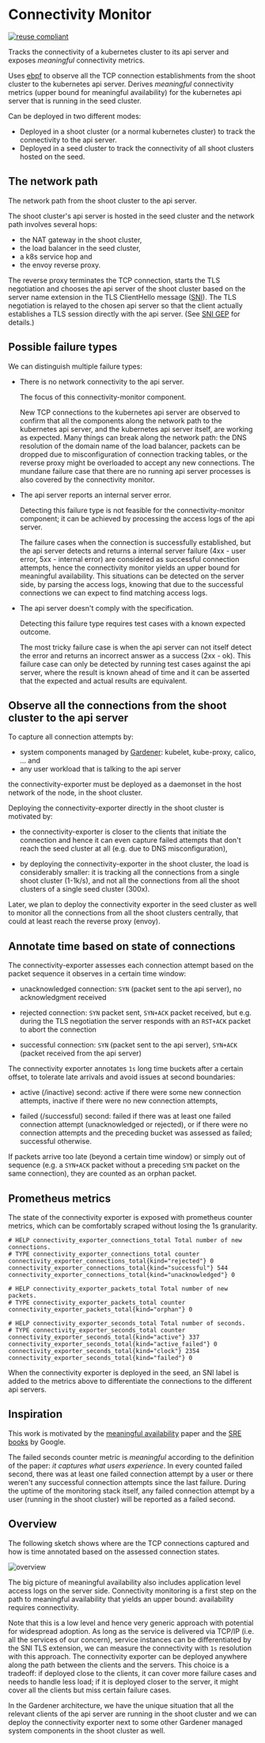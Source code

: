 Connectivity Monitor
====================

[![reuse compliant](https://reuse.software/badge/reuse-compliant.svg)](https://reuse.software/)

Tracks the connectivity of a kubernetes cluster to its api server and exposes
_meaningful_ connectivity metrics.

Uses [ebpf][] to observe all the TCP connection establishments from the shoot
cluster to the kubernetes api server.
Derives _meaningful_ connectivity metrics (upper bound for meaningful
availability) for the kubernetes api server that is running in the seed cluster.

Can be deployed in two different modes:

- Deployed in a shoot cluster (or a normal kubernetes cluster) to track the
  connectivity to the api server.
- Deployed in a seed cluster to track the connectivity of all shoot clusters
  hosted on the seed.

The network path
----------------

The network path from the shoot cluster to the api server.

The shoot cluster's api server is hosted in the seed cluster and the network
path involves several hops:

- the NAT gateway in the shoot cluster,
- the load balancer in the seed cluster,
- a k8s service hop and
- the envoy reverse proxy.

The reverse proxy terminates the TCP connection, starts the TLS negotiation and
chooses the api server of the shoot cluster based on the server name extension
in the TLS ClientHello message ([SNI][]).
The TLS negotiation is relayed to the chosen api server so that the client
actually establishes a TLS session directly with the api server.
(See [SNI GEP][] for details.)

Possible failure types
----------------------

We can distinguish multiple failure types:

- There is no network connectivity to the api server.

  The focus of this connectivity-monitor component.

  New TCP connections to the kubernetes api server are observed to confirm that
  all the components along the network path to the kubernetes api server, and
  the kubernetes api server itself, are working as expected.
  Many things can break along the network path: the DNS resolution of the domain
  name of the load balancer, packets can be dropped due to misconfiguration of
  connection tracking tables, or the reverse proxy might be overloaded to accept
  any new connections.
  The mundane failure case that there are no running api server processes is
  also covered by the connectivity monitor.

- The api server reports an internal server error.

  Detecting this failure type is not feasible for the connectivity-monitor
  component; it can be achieved by processing the access logs of the api server.

  The failure cases when the connection is successfully established, but the api
  server detects and returns a internal server failure (4xx - user error, 5xx -
  internal error) are considered as successful connection attempts, hence the
  connectivity monitor yields an upper bound for meaningful availability.
  This situations can be detected on the server side, by parsing the access
  logs, knowing that due to the successful connections we can expect to find
  matching access logs.

- The api server doesn't comply with the specification.

  Detecting this failure type requires test cases with a known expected outcome.

  The most tricky failure case is when the api server can not itself detect the
  error and returns an incorrect answer as a success (2xx - ok).
  This failure case can only be detected by running test cases against the api
  server, where the result is known ahead of time and it can be asserted that
  the expected and actual results are equivalent.

Observe all the connections from the shoot cluster to the api server
--------------------------------------------------------------------

To capture all connection attempts by:

- system components managed by [Gardener][]: kubelet, kube-proxy, calico, ...
  and
- any user workload that is talking to the api server

the connectivity-exporter must be deployed as a daemonset in the host network of
the node, in the shoot cluster.

Deploying the connectivity-exporter directly in the shoot cluster is motivated
by:

- the connectivity-exporter is closer to the clients that initiate the
  connection and hence it can even capture failed attempts that don't reach the
  seed cluster at all (e.g. due to DNS misconfiguration),

- by deploying the connectivity-exporter in the shoot cluster, the load is
  considerably smaller:
  it is tracking all the connections from a single shoot cluster (1-1k/s), and
  not all the connections from all the shoot clusters of a single seed cluster
  (300x).

Later, we plan to deploy the connectivity exporter in the seed cluster as well
to monitor all the connections from all the shoot clusters centrally, that could
at least reach the reverse proxy (envoy).

Annotate time based on state of connections
-------------------------------------------

The connectivity-exporter assesses each connection attempt based on the packet
sequence it observes in a certain time window:

- unacknowledged connection:
  `SYN` (packet sent to the api server), no acknowledgment received

- rejected connection:
  `SYN` packet sent, `SYN+ACK` packet received, but e.g. during the TLS
  negotiation the server responds with an `RST+ACK` packet to abort the
  connection

- successful connection:
  `SYN` (packet sent to the api server), `SYN+ACK` (packet received from the api
  server)

The connectivity exporter annotates `1s` long time buckets after a certain
offset, to tolerate late arrivals and avoid issues at second boundaries:

- active (/inactive) second:
  active if there were some new connection attempts,
  inactive if there were no new connection attempts,

- failed (/successful) second:
  failed if there was at least one failed connection attempt (unacknowledged or
  rejected), or
  if there were no connection attempts and the preceding bucket was assessed as
  failed;
  successful otherwise.

If packets arrive too late (beyond a certain time window) or simply out of
sequence (e.g. a `SYN+ACK` packet without a preceding `SYN` packet on the same
connection), they are counted as an orphan packet.

Prometheus metrics
------------------

The state of the connectivity exporter is exposed with prometheus counter
metrics, which can be comfortably scraped without losing the 1s granularity.

```prometheus
# HELP connectivity_exporter_connections_total Total number of new connections.
# TYPE connectivity_exporter_connections_total counter
connectivity_exporter_connections_total{kind="rejected"} 0
connectivity_exporter_connections_total{kind="successful"} 544
connectivity_exporter_connections_total{kind="unacknowledged"} 0

# HELP connectivity_exporter_packets_total Total number of new packets.
# TYPE connectivity_exporter_packets_total counter
connectivity_exporter_packets_total{kind="orphan"} 0

# HELP connectivity_exporter_seconds_total Total number of seconds.
# TYPE connectivity_exporter_seconds_total counter
connectivity_exporter_seconds_total{kind="active"} 337
connectivity_exporter_seconds_total{kind="active_failed"} 0
connectivity_exporter_seconds_total{kind="clock"} 2354
connectivity_exporter_seconds_total{kind="failed"} 0
```

When the connectivity exporter is deployed in the seed, an SNI label is added to
the metrics above to differentiate the connections to the different api servers.

Inspiration
-----------

This work is motivated by the [meaningful availability][] paper and the
[SRE books][] by Google.

The failed seconds counter metric is _meaningful_ according to the definition of
the paper: _it captures what users experience_.
In every counted failed second, there was at least one failed connection attempt
by a user or there weren't any successful connection attempts since the last
failure.
During the uptime of the monitoring stack itself, any failed connection attempt
by a user (running in the shoot cluster) will be reported as a failed second.

Overview
--------

The following sketch shows where are the TCP connections captured and how is
time annotated based on the assessed connection states.

![overview](docs/overview.png)

The big picture of meaningful availability also includes application level
access logs on the server side.
Connectivity monitoring is a first step on the path to meaningful availability
that yields an upper bound: availability requires connectivity.

Note that this is a low level and hence very generic approach with potential for
widespread adoption.
As long as the service is delivered via TCP/IP (i.e. all the services of our
concern), service instances can be differentiated by the SNI TLS extension, we
can measure the connectivity with `1s` resolution with this approach.
The connectivity exporter can be deployed anywhere along the path between the
clients and the servers.
This choice is a tradeoff: if deployed close to the clients, it can cover more
failure cases and needs to handle less load;
if it is deployed closer to the server, it might cover all the clients but miss
certain failure cases.

In the Gardener architecture, we have the unique situation that all the relevant
clients of the api server are running in the shoot cluster and we can deploy the
connectivity exporter next to some other Gardener managed system components in
the shoot cluster as well.

[ebpf]: https://ebpf.io/
[libpcap]: https://www.tcpdump.org/
[SNI]: https://en.wikipedia.org/wiki/Server_Name_Indication
[SNI GEP]: https://github.com/gardener/gardener/blob/master/docs/proposals/08-shoot-apiserver-via-sni.md
[Gardener]: https://gardener.cloud/
[meaningful availability]: https://www.usenix.org/conference/nsdi20/presentation/hauer
[SRE books]: https://sre.google/books/
